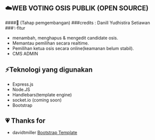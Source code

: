 ##  :cloud:**WEB VOTING OSIS PUBLIK (OPEN SOURCE)**
####:construction_worker: (Tahap pemgembangan)
###credits : Danill Yudhistira Setiawan
###:sparkles:fitur
- menambah, menghapus & mengedit candidate osis.
- Memantau pemilihan secara realtime.
- Pemilihan ketua osis secara online(keamanan belum stabil).
- CMS ADMIN

## :zap:Teknologi yang digunakan
- Express.js 
- Node.JS 
- Handlebars(template engine)
- socket.io (coming soon)
- Bootstrap 

## :heartpulse: Thanks for
- davidtmiller [Bootstrap Template](http://https://github.com/BlackrockDigital/startbootstrap-sb-admin-2 "template")
